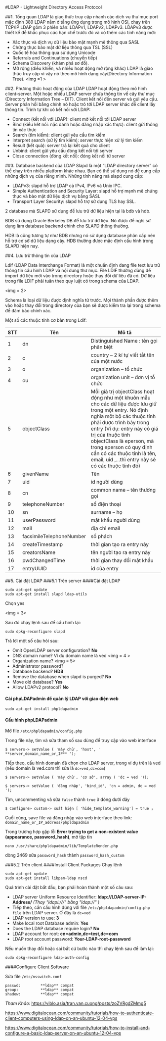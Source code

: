 ﻿#LDAP - Lightweight Directory Access Protocol

##1. Tổng quan
LDAP là giao thức truy cập nhanh các dịch vụ thư mục
port mặc định 389
LDAP nằm ở tầng ứng dụng trong mô hình OSI, chạy trên TCP/IP
LDAP gồm 3 phiên bản: LDAPv1, LDAPv2, LDAPv3. LDAPv3 được thiết kế để khắc phục các hạn chế trước đó và có thêm các tính năng mới:
- Xác thực và dịch vụ dữ liệu bảo mật mạnh mẽ thông qua SASL
- Chứng thực bảo mật dữ liệu thông qua TSL (SSL)
- Quốc tế hóa thông qua sử dụng Unicode
- Referrals and Continuations (chuyển tiếp)
- Schema Discovery (khám phá sơ đồ).
- Mở rộng (điều khiển, và nhiều hoạt động mở rộng khác)
LDAP là giao thức truy cập vì vậy nó theo mô hình dạng cây(Directory Information Tree).
<img =1 >

##2. Phương thức hoạt động của LDAP
LDAP hoạt động theo mô hình client-server. Một hoặc nhiều LDAP server chứa thông tin về cây thư mục (Directory Information Tree – DIT). Client kết nối đến server và gửi yêu cầu. Server phản hồi bằng chính nó hoặc trỏ tới LDAP server khác để client lấy thông tin. Trình tự khi có kết nối với LDAP:

- Connect (kết nối với LDAP): client mở kết nối tới LDAP server
- Bind (kiểu kết nối: nặc danh hoặc đăng nhập xác thực): client gửi thông tin xác thực
- Search (tìm kiếm): client gửi yêu cầu tìm kiếm
- Interpret search (xử lý tìm kiếm): server thực hiện xử lý tìm kiếm
- Result (kết quả): server trả lại kết quả cho client
- Unbind: client gửi yêu cầu đóng kết nối tới server
- Close connection (đóng kết nối): đóng kết nối từ server

##3. Database backend của LDAP
Slapd là một “LDAP directory server” có thể chạy trên nhiều platform khác nhau. Bạn có thể sử dụng nó để cung cấp những dịch vụ của riêng mình. Những tính năng mà slapd cung cấp:

- LDAPv3: slapd hỗ trợ LDAP cả IPv4, IPv6 và Unix IPC.
- Simple Authentication and Security Layer: slapd hỗ trợ mạnh mẽ chứng thực và bảo mật dữ liệu dịch vụ bằng SASL
- Transport Layer Security: slapd hỗ trợ sử dụng TLS hay SSL.

2 database mà SLAPD sử dụng để lưu trữ dữ liệu hiện tại là bdb và hdb. 

BDB sử dụng Oracle Berkeley DB để lưu trữ dữ liệu. Nó được đề nghị sử dụng làm database backend chính cho SLAPD thông thường. 

HDB là cũng tương tự như BDB nhưng nó sử dụng database phân cấp nên hỗ trợ cơ sỡ dữ liệu dạng cây. HDB thường được mặc định cấu hình trong SLAPD hiện nay.

##4. Lưu trữ thông tin của LDAP

Ldif (LDAP Data Interchange Format) là một chuẩn định dang file text lưu trữ thông tin cấu hình LDAP và nội dung thư mục. File LDIF thường dùng để import dữ liệu mới vào trong directory hoặc thay đổi dữ liệu đã có. Dữ liệu trong file LDIF phải tuân theo quy luật có trong schema của LDAP.

<img = 2>

Schema là loại dữ liệu được định nghĩa từ trước. Mọi thành phần được thêm vào hoặc thay đổi trong directory của bạn sẽ được kiểm tra lại trong schema để đảm bảo chính xác.

Một số các thuộc tính cơ bản trong Ldif:

|STT|Tên    |Mô tả   |
|---|-------|--------|
|1|dn|Distinguished Name : tên gọi phân biệt|
|2|c|country – 2 kí tự viết tắt tên của một nước|
|3|o|organization – tổ chức|
|4|ou|organization unit – đơn vị tổ chức|
|5|objectClass|Mỗi giá trị objectClass hoạt động như một khuôn mẫu cho các dữ liệu được lưu giữ trong một entry. Nó định nghĩa một bộ các thuộc tính phải được trình bày trong entry (Ví dụ: entry này có giá trị của thuộc tính objectClass là eperson, mà trong eperson có quy định cần có các thuộc tính là tên, email, uid ,…thì entry này sẽ có các thuộc tính đó)|
|6|givenName|Tên|
|7|uid|id người dùng|
|8|cn|common name – tên thường gọi|
|9|telephoneNumber|số điện thoại|
|10|sn|surname – họ|
|11|userPassword|mật khẩu người dùng|
|12|mail|địa chỉ email|
|13|facsimileTelephoneNumber|số phách|
|14|createTimestamp|thời gian tạo ra entry này|
|15|creatorsName|tên người tạo ra entry này|
|16|pwdChangedTime|thời gian thay đổi mật khẩu|
|17|entryUUID|id của entry|

##5. Cài đặt LDAP
###5.1 Trên server
####Cài đặt LDAP
```
sudo apt-get update
sudo apt-get install slapd ldap-utils
```

Chọn yes

<img = 3>

Sau đó chạy lệnh sau để cấu hình lại:
```
sudo dpkg-reconfigure slapd
```
Trả lời một số câu hỏi sau:
- Omit OpenLDAP server configuration? **No**
- DNS domain name? Ví dụ domain name là ved
<img = 4 >
- Organization name?
<img = 5>
- Administrator password?
- Database backend? **HDB**
- Remove the database when slapd is purged? **No**
- Move old database? **Yes**
- Allow LDAPv2 protocol? **No**

#### Cài phpLDAPadmin để quản lý LDAP với giao diện web
```
sudo apt-get install phpldapadmin
```

#### Cấu hình phpLDAPadmin
Mở file `/etc/phpldapadmin/config.php`

Trong file này, tìm và sửa tham số sau dùng để truy cập vào web interface
```
$ servers-> setValue ( 'máy chủ', 'host', ' **server_domain_name_or_IP** ');
```

Tiếp theo, cấu hình domain đã chọn cho LDAP server, trong ví dụ trên là ved (nếu domain là ved.com thì sửa là `dc=ved,dc=com`)
```
$ servers-> setValue ( 'máy chủ', 'cơ sở', array ( 'dc = ved '));
```
```
$ servers-> setValue ( 'đăng nhập', 'bind_id', 'cn = admin, dc = ved ');
```
Tìm, uncommenting và sửa `false` thành `true` ở dòng dưới đây
```
$ Configure> custom-> xuất hiện [ 'hide_template_warning'] = true ;
```
Cuối cùng, save file và đăng nhập vào web interface theo link: `domain_name_or_IP_address/phpldapadmin` 

Trong trường hợp gặp lỗi **Error trying to get a non-existent value (appearance, password_hash)**, mở tập tin  
```
nano /usr/share/phpldapadmin/lib/TemplateRender.php
```  
dòng 2469 sửa `password_hash` thành `password_hash_custom`

###5.2 Trên client
####Install Client Packages
Chạy lệnh
```
sudo apt-get update
sudo apt-get install libpam-ldap nscd
```
Quá trình cài đặt bắt đầu, bạn phải hoàn thành một số câu sau:
- LDAP server Uniform Resource Identifier: **ldap://LDAP-server-IP-Address/** *(Thay "ldapi:///" bằng "ldap://" )*
- Tiếp theo, cần cấu hình đúng với file `/etc/phpldapadmin/config.php file` trên LDAP server. Ở đây là `dc=ved`
- LDAP version to use: **3**
- Make local root Database admin: **Yes**
- Does the LDAP database require login? **No**
- LDAP account for root: **cn=admin,dc=test,dc=com**
- LDAP root account password: **Your-LDAP-root-password**

Nếu muốn thay đổi hoặc sai bất cứ bước nào thì chạy lệnh sau để làm lại:
```
sudo dpkg-reconfigure ldap-auth-config
```

####Configure Client Software

Sửa file `/etc/nsswitch.conf` 
```
passwd:         **ldap** compat
group:          **ldap** compat
shadow:         **ldap** compat
```

*Tham Khảo:* 
https://viblo.asia/tran.van.cuong/posts/zoZVRgdZMmg5

https://www.digitalocean.com/community/tutorials/how-to-authenticate-client-computers-using-ldap-on-an-ubuntu-12-04-vps

https://www.digitalocean.com/community/tutorials/how-to-install-and-configure-a-basic-ldap-server-on-an-ubuntu-12-04-vps


